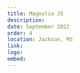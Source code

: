 ```yaml
---
title: Magnolia JS
description:
date: September 2022
order: 4
location: Jackson, MS
link:
logo:
embed:
---
```

